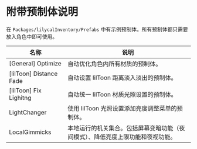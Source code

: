 # 附带预制体说明

在 `Packages/lilycalInventory/Prefabs` 中有示例预制体。所有预制体都只需要放入角色中即可使用。

|名称|说明|
|-|-|
|[General] Optimize|自动优化角色内所有材质的预制体。|
|[lilToon] Distance Fade|自动设置 lilToon 距离淡入淡出的预制体。|
|[lilToon] Fix Lighitng|自动统一 lilToon 材质光照设置的预制体。|
|LightChanger|使用 lilToon 光照设置添加亮度调整菜单的预制体。|
|LocalGimmicks|本地运行的机关集合。包括屏幕变暗功能（夜间模式）、降低亮度上限功能和夜视功能。| 